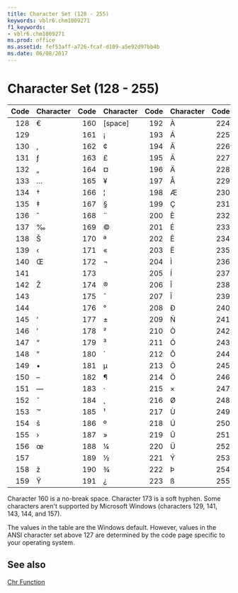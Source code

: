 ```yaml
---
title: Character Set (128 - 255)
keywords: vblr6.chm1009271
f1_keywords:
- vblr6.chm1009271
ms.prod: office
ms.assetid: fef53aff-a726-fcaf-d109-a5e92d97bb4b
ms.date: 06/08/2017
---
```



# Character Set (128 - 255)

|**Code**|**Character**|**Code**|**Character**|**Code**|**Character**|**Code**|**Character**|
|-----:|:-----|-----:|:-----|-----:|:-----|-----:|:-----|
|128|€|160|[space]|192|À|224|à|
|129||161|¡|193|Á|225|á|
|130|‚|162|¢|194|Â|226|â|
|131|ƒ|163|£|195|Ã|227|ã|
|132|„|164|¤|196|Ä|228|ä|
|133|…|165|¥|197|Å|229|å|
|134|†|166|¦|198|Æ|230|æ|
|135|‡|167|§|199|Ç|231|ç|
|136|ˆ|168|¨|200|È|232|è|
|137|‰|169|©|201|É|233|é|
|138|Š|170|ª|202|Ê|234|ê|
|139|‹|171|«|203|Ë|235|ë|
|140|Œ|172|¬|204|Ì|236|ì|
|141||173|­|205|Í|237|í|
|142|Ž|174|®|206|Î|238|î|
|143||175|¯|207|Ï|239|ï|
|144||176|°|208|Ð|240|ð|
|145|‘|177|±|209|Ñ|241|ñ|
|146|’|178|²|210|Ò|242|ò|
|147|“|179|³|211|Ó|243|ó|
|148|”|180|´|212|Ô|244|ô|
|149|•|181|µ|213|Õ|245|õ|
|150|–|182|¶|214|Ö|246|ö|
|151|—|183|·|215|×|247|÷|
|152|˜|184|¸|216|Ø|248|ø|
|153|™|185|¹|217|Ù|249|ù|
|154|š|186|º|218|Ú|250|ú|
|155|›|187|»|219|Û|251|û|
|156|œ|188|¼|220|Ü|252|ü|
|157||189|½|221|Ý|253|ý|
|158|ž|190|¾|222|Þ|254|þ|
|159|Ÿ|191|¿|223|ß|255|ÿ|

Character 160 is a no-break space. Character 173 is a soft hyphen. Some characters aren't supported by Microsoft Windows (characters 129, 141, 143, 144, and 157).

The values in the table are the Windows default. However, values in the ANSI character set above 127 are determined by the code page specific to your operating system.



## See also

[Chr Function](chr-function.md)
